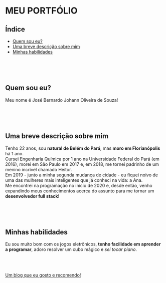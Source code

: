 <!DOCTYPE html>
<html lang="pt-br">
  <head>
    <meta charset="UTF-8" />
    <title>Portfólio Web</title>
  </head>

  <body>
    <h1>MEU PORTFÓLIO</h1>
    <h2>Índice</h2>
    <ul>
      <a href="#about-me"><li>Quem sou eu?</li></a>
      <a href="#description"><li>Uma breve descrição sobre mim</li></a>
      <a href="#habilities"><li>Minhas habilidades</li></a>
    </ul>
    <br /><br /><br />
    <h2 id="about-me">Quem sou eu?</h2>
    <p>Meu nome é José Bernardo Johann Oliveira de Souza!</p>
    <br /><br /><br />
    <h2 id="description">Uma breve descrição sobre mim</h2>
    <p>
      Tenho 22 anos, sou <strong>natural de Belém do Pará</strong>, mas
      <strong>moro em Florianópolis</strong> há 1 ano.<br />Cursei Engenharia
      Química por 1 ano na Universidade Federal do Pará (em 2016), morei em São
      Paulo em 2017 e, em 2018, me tornei padrinho de um menino incrível chamado
      Heitor.<br />Em 2019 - junto a minha segunda mudança de cidade - eu fiquei
      noivo de uma das mulheres mais inteligentes que já conheci na vida: a
      Ana.<br />Me encontrei na programação no início de 2020 e, desde então,
      venho expandindo meus conhecimentos acerca do assunto para me tornar um
      <strong>desenvolvedor full stack</strong>!
    </p>
    <br /><br /><br />
    <h2 id="habilities">Minhas habilidades</h2>
    <p>
      Eu sou muito bom com os jogos eletrônicos,
      <strong>tenho facilidade em aprender a programar</strong>, adoro resolver
      um cubo mágico e <em>sei tocar piano</em>.
    </p>
    <br /><br /><br />
    <a href="https://blog.rocketseat.com.br/" target="_blank">
      Um blog que eu gosto e recomendo!
    </a>
    <br /><br /><br />
  </body>
</html>
